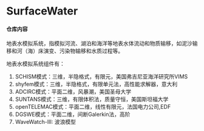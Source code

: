 # SurfaceWater

#### 仓库内容
   地表水模拟系统，指模拟河流、湖泊和海洋等地表水体流动和物质输移，如泥沙输移和河（海）床演变、污染物输移和水质过程等。
   
   地表水模拟系统组件有：
   
   1.  SCHISM模式：三维，半隐格式，有限元，美国弗吉尼亚海洋研究所VIMS
   2.  shyfem模式：三维，半隐格式，有限单元法，高性能求解器，意大利
   3.  ADCIRC模式：平面二维，风暴潮，美国圣母大学
   4.  SUNTANS模式：三维，有限体积法，质量守恒，美国斯坦福大学
   5.  openTELEMAC模式：平面二维，线性有限元，法国电力公司,EDF
   6.  DGSWE模式：平面二维，间断Galerkin法，高阶
   7.  WaveWatch-III: 波浪模型


